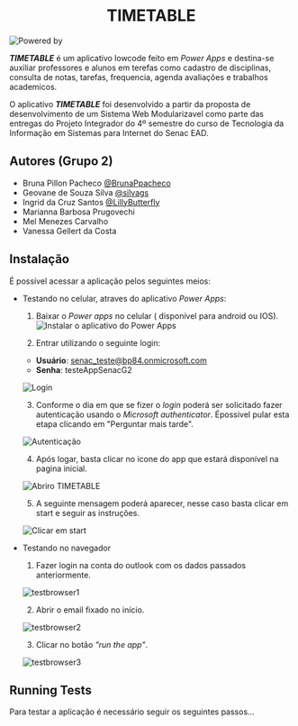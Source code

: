<h1 align="center"> TIMETABLE </h1>

![Powered by](https://img.shields.io/badge/Power%20Apps-742774.svg?style=for-the-badge&logo=Power-Apps&logoColor=white)

**_TIMETABLE_** é um aplicativo lowcode feito em _Power Apps_ e destina-se auxiliar professores e alunos em terefas como cadastro de disciplinas, consulta de notas, tarefas, frequencia, agenda avaliações e trabalhos academicos.

O aplicativo **_TIMETABLE_** foi desenvolvido a partir da proposta de desenvolvimento de um Sistema Web Modularizavel como parte das entregas do Projeto Integrador do 4º semestre do curso de Tecnologia da Informação em Sistemas para Internet do Senac EAD.


## Autores (Grupo 2)

- Bruna Pillon Pacheco [@BrunaPpacheco](https://github.com/BrunaPpacheco)
- Geovane de Souza Silva [@silvags](https://github.com/silvags)
- Ingrid da Cruz Santos [@LillyButterfly](https://github.com/LillyButterfly)
- Marianna Barbosa Prugovechi
- Mel Menezes Carvalho
- Vanessa Gellert da Costa

## Instalação

É possível acessar a aplicação pelos seguintes meios: 


* Testando no celular, atraves do aplicativo _Power Apps_:
  1. Baixar o _Power apps_ no celular ( disponível para android ou IOS).
  ![Instalar o aplicativo do Power Apps](https://user-images.githubusercontent.com/59966478/224584701-da535ae6-9396-4587-a221-77fb0075dd7e.png)
  
  2. Entrar utilizando o seguinte login: 
    - **Usuário**: senac_teste@bp84.onmicrosoft.com
    - **Senha**: testeAppSenacG2
    
  ![Login](https://user-images.githubusercontent.com/59966478/224584796-5c384e23-1b06-4bad-bb61-89df1ec0c8f1.png)
  
  3. Conforme o dia em que se fizer o _login_ poderá ser solicitado fazer autenticação usando o _Microsoft authenticator_. Épossivel pular esta etapa clicando em "Perguntar mais tarde".
  
  ![Autenticação](https://user-images.githubusercontent.com/59966478/224584868-1ae11317-6c58-4c63-b0c2-5469c5812da6.png)
  
  4. Após logar, basta clicar no icone do app que estará disponível na pagina inicial.

  ![Abriro TIMETABLE](https://user-images.githubusercontent.com/59966478/224585033-6a151fac-474f-4a84-87e4-b1768006c2cc.png)
  
  5. A seguinte mensagem poderá aparecer, nesse caso basta clicar em start e seguir as instruções.
  
  ![Clicar em start](https://user-images.githubusercontent.com/59966478/224585093-92c3d2ef-cbe9-41cd-b981-0c8f9284fd9a.png)

* Testando no navegador
  1. Fazer login na conta do outlook com os dados passados anteriormente.
  
  ![testbrowser1](https://user-images.githubusercontent.com/59966478/224595690-882baf57-e8f0-4704-a1b8-882993fa6dd8.png)
  
  2. Abrir o email fixado no início.
   
  ![testbrowser2](https://user-images.githubusercontent.com/59966478/224595743-8eeb86a3-ffb9-4c04-b246-005fa7aa24fc.png)
  
  3. Clicar no botão _"run the app"_.
  
  ![testbrowser3](https://user-images.githubusercontent.com/59966478/224594987-8f5e0efd-17b8-4535-b6b2-99d40044ff19.png)


## Running Tests

Para testar a aplicação é necessário seguir os seguintes passos...
